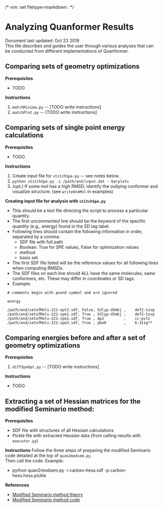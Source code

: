 /* vim: set filetype=markdown : */


# Analyzing Quanformer Results

Document last updated: Oct 23 2018   
This file describes and guides the user through various analyses that can be conducted from different implementations of Quanformer.


## Comparing sets of geometry optimizations

**Prerequisites**
 * TODO

**Instructions**
 1. `matchMinima.py` -- [TODO write instructions]
 1. `matchPlot.py` -- [TODO write instructions]


## Comparing sets of single point energy calculations

**Prerequisites**
 * TODO

**Instructions**
 1. Create input file for `stitchSpe.py` -- see notes below.
 2. `python stitchSpe.py -i /path/and/input.dat --barplots`
 3. (opt.) If some mol has a high RMSD, identify the outlying conformer and visualize structure. (see `writeOneMol` in examples)


**Creating input file for analysis with `stitchSpe.py`**

 * This should be a text file directing the script to process a particular quantity.
 * The first uncommented line should be the keyword of the specific quantity (e.g., energy) found in the SD tag label.
 * Following lines should contain the following information in order, separated by a comma:
    * SDF file with full path
    * Boolean: True for SPE values, False for optimization values
    * method
    * basis set
 * The first SDF file listed will be the reference values for all following lines when computing RMSDs.
 * The SDF files on each line should ALL have the same molecules, same conformers, etc. These may differ in coordinates or SD tags.
 * Example:

```
 # comments begin with pound symbol and are ignored

 energy

 /path/and/setofMols-221-opt2.sdf, False, b3lyp-d3mbj ,    def2-tzvp
 /path/and/setofMols-221-spe1.sdf, True , b3lyp-d3mbj ,    def2-tzvp
 /path/and/setofMols-221-spe2.sdf, True , mp2         ,    cc-pvtz
 /path/and/setofMols-221-spe3.sdf, True , pbe0        ,    6-311g**
```

## Comparing energies before and after a set of geometry optimizations

**Prerequisites**
 1. `diffSpeOpt.py` -- [TODO write instructions]

**Instructions**
 * TODO


## Extracting a set of Hessian matrices for the modified Seminario method:

**Prerequisites**
 * SDF file with structures of all Hessian calculations
 * Pickle file with extracted Hessian data (from calling results with `executor.py`)

**Instructions**
Follow the three steps of preparing the modified Seminario code detailed at the top of `quan2modsem.py`.  
Then call the code. Example:
 *  python quan2modsem.py -i carbon-hess.sdf -p carbon-hess.hess.pickle

**References**

* [Modified Seminario method theory](10.1021/acs.jctc.7b00785)
* [Modified Seminario method code](https://github.com/aa840/ModSeminario_Py)




